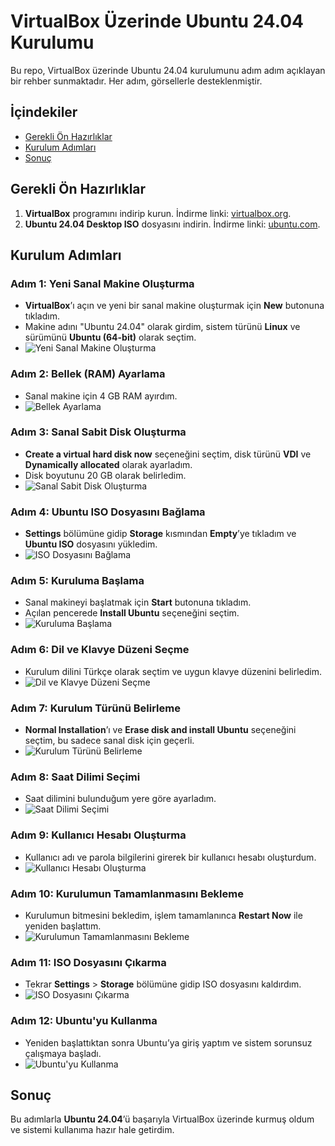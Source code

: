 # VirtualBox Üzerinde Ubuntu 24.04 Kurulumu

Bu repo, VirtualBox üzerinde Ubuntu 24.04 kurulumunu adım adım açıklayan bir rehber sunmaktadır. Her adım, görsellerle desteklenmiştir.

## İçindekiler

- [Gerekli Ön Hazırlıklar](#gerekli-ön-hazırlıklar)
- [Kurulum Adımları](#kurulum-adımları)
- [Sonuç](#sonuç)

## Gerekli Ön Hazırlıklar

1. **VirtualBox** programını indirip kurun. İndirme linki: [virtualbox.org](https://www.virtualbox.org/).
2. **Ubuntu 24.04 Desktop ISO** dosyasını indirin. İndirme linki: [ubuntu.com](https://ubuntu.com/download/desktop).

## Kurulum Adımları

### Adım 1: Yeni Sanal Makine Oluşturma
- **VirtualBox**’ı açın ve yeni bir sanal makine oluşturmak için **New** butonuna tıkladım.
- Makine adını "Ubuntu 24.04" olarak girdim, sistem türünü **Linux** ve sürümünü **Ubuntu (64-bit)** olarak seçtim.
- ![Yeni Sanal Makine Oluşturma](images/adim1.png)

### Adım 2: Bellek (RAM) Ayarlama
- Sanal makine için 4 GB RAM ayırdım.
- ![Bellek Ayarlama](images/adim2.png)

### Adım 3: Sanal Sabit Disk Oluşturma
- **Create a virtual hard disk now** seçeneğini seçtim, disk türünü **VDI** ve **Dynamically allocated** olarak ayarladım.
- Disk boyutunu 20 GB olarak belirledim.
- ![Sanal Sabit Disk Oluşturma](images/adim3.png)

### Adım 4: Ubuntu ISO Dosyasını Bağlama
- **Settings** bölümüne gidip **Storage** kısmından **Empty**’ye tıkladım ve **Ubuntu ISO** dosyasını yükledim.
- ![ISO Dosyasını Bağlama](images/adim4.png)

### Adım 5: Kuruluma Başlama
- Sanal makineyi başlatmak için **Start** butonuna tıkladım.
- Açılan pencerede **Install Ubuntu** seçeneğini seçtim.
- ![Kuruluma Başlama](images/adim5.png)

### Adım 6: Dil ve Klavye Düzeni Seçme
- Kurulum dilini Türkçe olarak seçtim ve uygun klavye düzenini belirledim.
- ![Dil ve Klavye Düzeni Seçme](images/adim6.png)

### Adım 7: Kurulum Türünü Belirleme
- **Normal Installation**’ı ve **Erase disk and install Ubuntu** seçeneğini seçtim, bu sadece sanal disk için geçerli.
- ![Kurulum Türünü Belirleme](images/adim7.png)

### Adım 8: Saat Dilimi Seçimi
- Saat dilimini bulunduğum yere göre ayarladım.
- ![Saat Dilimi Seçimi](images/adim8.png)

### Adım 9: Kullanıcı Hesabı Oluşturma
- Kullanıcı adı ve parola bilgilerini girerek bir kullanıcı hesabı oluşturdum.
- ![Kullanıcı Hesabı Oluşturma](images/adim9.png)

### Adım 10: Kurulumun Tamamlanmasını Bekleme
- Kurulumun bitmesini bekledim, işlem tamamlanınca **Restart Now** ile yeniden başlattım.
- ![Kurulumun Tamamlanmasını Bekleme](images/adim10.png)

### Adım 11: ISO Dosyasını Çıkarma
- Tekrar **Settings** > **Storage** bölümüne gidip ISO dosyasını kaldırdım.
- ![ISO Dosyasını Çıkarma](images/adim11.png)

### Adım 12: Ubuntu'yu Kullanma
- Yeniden başlattıktan sonra Ubuntu’ya giriş yaptım ve sistem sorunsuz çalışmaya başladı.
- ![Ubuntu'yu Kullanma](images/adim12.png)

## Sonuç
Bu adımlarla **Ubuntu 24.04**’ü başarıyla VirtualBox üzerinde kurmuş oldum ve sistemi kullanıma hazır hale getirdim.

